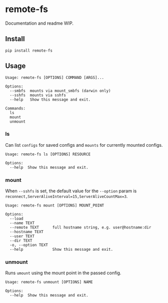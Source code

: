 # remote-fs

Documentation and readme WIP.

## Install

`pip install remote-fs`

## Usage

```
Usage: remote-fs [OPTIONS] COMMAND [ARGS]...

Options:
  --smbfs  mounts via mount_smbfs (darwin only)
  --sshfs  mounts via sshfs
  --help   Show this message and exit.

Commands:
  ls
  mount
  unmount
```

### ls

Can list `configs` for saved configs and `mounts` for currently mounted configs.

```
Usage: remote-fs ls [OPTIONS] RESOURCE

Options:
  --help  Show this message and exit.
```

### mount

When `--sshfs` is set, the default value for the `--option` param is `reconnect,ServerAliveInterval=15,ServerAliveCountMax=3`.

```
Usage: remote-fs mount [OPTIONS] MOUNT_POINT

Options:
  --load
  --name TEXT
  --remote TEXT      full hostname string, e.g. user@hostname:dir
  --hostname TEXT
  --user TEXT
  --dir TEXT
  -o, --option TEXT
  --help             Show this message and exit.

```

### unmount 

Runs `umount` using the mount point in the passed config.

```
Usage: remote-fs unmount [OPTIONS] NAME

Options:
  --help  Show this message and exit.
```
